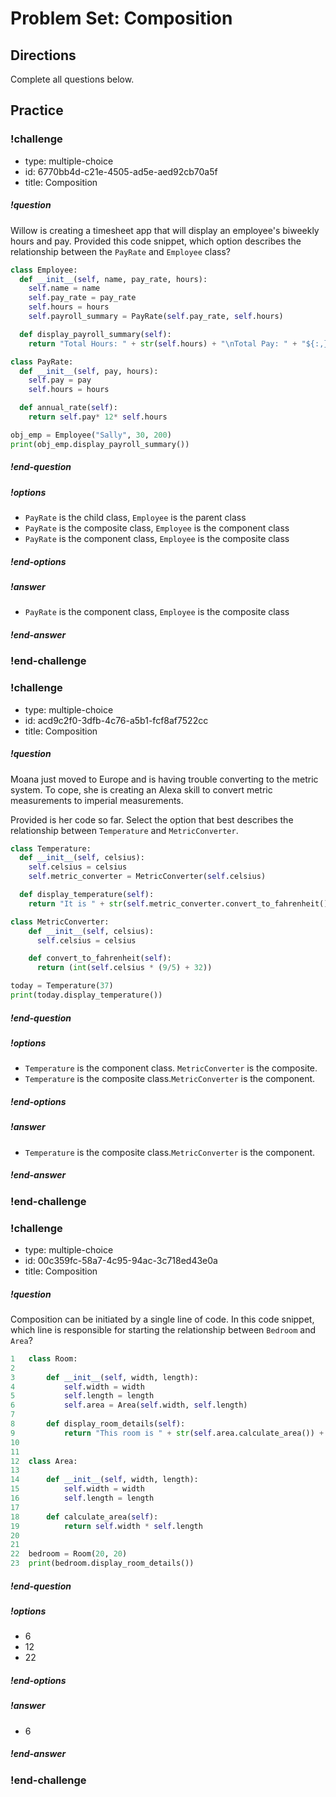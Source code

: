 # Problem Set: Composition

## Directions

Complete all questions below.

## Practice

<!-- Question 1 -->
<!-- prettier-ignore-start -->
### !challenge
* type: multiple-choice
* id: 6770bb4d-c21e-4505-ad5e-aed92cb70a5f
* title: Composition
##### !question
Willow is creating a timesheet app that will display an employee's biweekly hours and pay. Provided this code snippet, which option describes the relationship between the `PayRate` and `Employee` class?

``` Python
class Employee:
  def __init__(self, name, pay_rate, hours):
    self.name = name
    self.pay_rate = pay_rate
    self.hours = hours
    self.payroll_summary = PayRate(self.pay_rate, self.hours)

  def display_payroll_summary(self):
    return "Total Hours: " + str(self.hours) + "\nTotal Pay: " + "${:,}".format(self.payroll_summary.annual_rate()) )

class PayRate:
  def __init__(self, pay, hours):
    self.pay = pay
    self.hours = hours

  def annual_rate(self):
    return self.pay* 12* self.hours

obj_emp = Employee("Sally", 30, 200)
print(obj_emp.display_payroll_summary())
```

##### !end-question
##### !options
* `PayRate` is the child class, `Employee` is the parent class
* `PayRate` is the composite  class, `Employee` is the component class
* `PayRate` is the component class, `Employee` is the composite class
##### !end-options
##### !answer
* `PayRate` is the component class, `Employee` is the composite class
##### !end-answer
### !end-challenge
<!-- prettier-ignore-end -->

<!-- Question 2 -->
<!-- prettier-ignore-start -->
### !challenge
* type: multiple-choice
* id: acd9c2f0-3dfb-4c76-a5b1-fcf8af7522cc
* title: Composition
##### !question
Moana just moved to Europe and is having trouble converting to the metric system. To cope, she is creating an Alexa skill to convert metric measurements to imperial measurements.

Provided is her code so far. Select the option that best describes the relationship between `Temperature` and `MetricConverter`.

```python
class Temperature:
  def __init__(self, celsius):
    self.celsius = celsius
    self.metric_converter = MetricConverter(self.celsius)

  def display_temperature(self):
    return "It is " + str(self.metric_converter.convert_to_fahrenheit()) + " degrees Fahrenheit today."

class MetricConverter:
    def __init__(self, celsius):
      self.celsius = celsius

    def convert_to_fahrenheit(self):
      return (int(self.celsius * (9/5) + 32))

today = Temperature(37)
print(today.display_temperature())
```
##### !end-question
##### !options
* `Temperature` is the component class. `MetricConverter` is the composite.
* `Temperature` is the composite class.`MetricConverter` is the component.
##### !end-options
##### !answer
* `Temperature` is the composite class.`MetricConverter` is the component.
##### !end-answer
### !end-challenge
<!-- prettier-ignore-end -->

<!-- Question 3 -->
<!-- prettier-ignore-start -->
### !challenge
* type: multiple-choice
* id: 00c359fc-58a7-4c95-94ac-3c718ed43e0a
* title: Composition

##### !question
Composition can be initiated by a single line of code. In this code snippet, which line is responsible for starting the relationship between `Bedroom` and `Area`?

```python
1   class Room:
2
3       def __init__(self, width, length):
4           self.width = width
5           self.length = length
6           self.area = Area(self.width, self.length)
7
8       def display_room_details(self):
9           return "This room is " + str(self.area.calculate_area()) + " sq.ft."
10
11
12  class Area:
13
14      def __init__(self, width, length):
15          self.width = width
16          self.length = length
17
18      def calculate_area(self):
19          return self.width * self.length
20
21
22  bedroom = Room(20, 20)
23  print(bedroom.display_room_details())
```
##### !end-question

##### !options
* 6
* 12
* 22
##### !end-options

##### !answer
* 6
##### !end-answer
### !end-challenge
<!-- prettier-ignore-end -->
